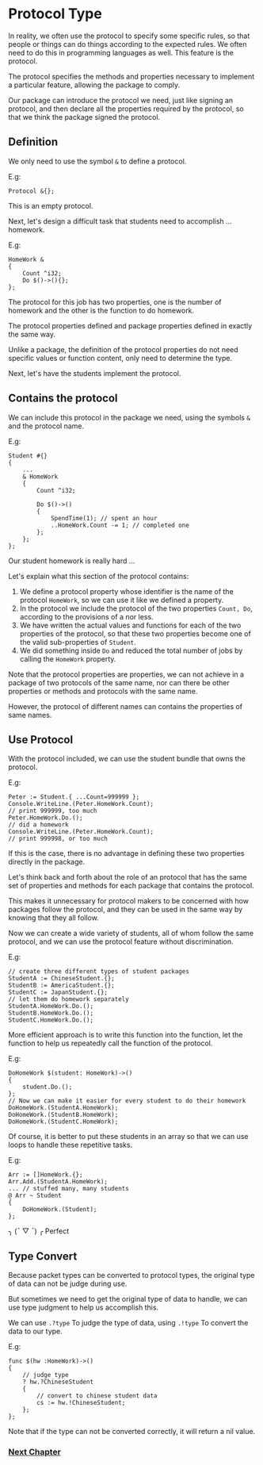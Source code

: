 # Protocol Type
In reality, we often use the protocol to specify some specific rules, so that people or things can do things according to the expected rules.
We often need to do this in programming languages as well. This feature is the protocol.

The protocol specifies the methods and properties necessary to implement a particular feature, allowing the package to comply.

Our package can introduce the protocol we need, just like signing an protocol, and then declare all the properties required by the protocol, so that we think the package signed the protocol.
## Definition
We only need to use the symbol `&` to define a protocol.

E.g:
```
Protocol &{};
```
This is an empty protocol.

Next, let's design a difficult task that students need to accomplish ... homework.

E.g:
```
HomeWork &
{
    Count ^i32;
    Do $()->(){};
};
```
The protocol for this job has two properties, one is the number of homework and the other is the function to do homework.

The protocol properties defined and package properties defined in exactly the same way.

Unlike a package, the definition of the protocol properties do not need specific values or function content, only need to determine the type.

Next, let's have the students implement the protocol.
## Contains the protocol
We can include this protocol in the package we need, using the symbols `&` and the protocol name.

E.g:
```
Student #{}
{
    ...
    & HomeWork
    {
        Count ^i32; 

        Do $()->()
        {
            SpendTime(1); // spent an hour
            ..HomeWork.Count -= 1; // completed one
        };
    };
};
```
Our student homework is really hard ...

Let's explain what this section of the protocol contains:
1. We define a protocol property whose identifier is the name of the protocol `HomeWork`, so we can use it like we defined a property.
1. In the protocol we include the protocol of the two properties `Count, Do`, according to the provisions of a nor less.
1. We have written the actual values ​​and functions for each of the two properties of the protocol, so that these two properties become one of the valid sub-properties of `Student`.
1. We did something inside `Do` and reduced the total number of jobs by calling the `HomeWork` property.

Note that the protocol properties are properties, we can not achieve in a package of two protocols of the same name, nor can there be other properties or methods and protocols with the same name. 

However, the protocol of different names can contains the properties of same names.

## Use Protocol
With the protocol included, we can use the student bundle that owns the protocol.

E.g:
```
Peter := Student.{ ...Count=999999 };
Console.WriteLine.(Peter.HomeWork.Count);
// print 999999, too much
Peter.HomeWork.Do.();
// did a homework
Console.WriteLine.(Peter.HomeWork.Count);
// print 999998, or too much
```
If this is the case, there is no advantage in defining these two properties directly in the package.

Let's think back and forth about the role of an protocol that has the same set of properties and methods for each package that contains the protocol.

This makes it unnecessary for protocol makers to be concerned with how packages follow the protocol, and they can be used in the same way by knowing that they all follow.

Now we can create a wide variety of students, all of whom follow the same protocol, and we can use the protocol feature without discrimination.

E.g:
```
// create three different types of student packages
StudentA := ChineseStudent.{};
StudentB := AmericaStudent.{};
StudentC := JapanStudent.{};
// let them do homework separately
StudentA.HomeWork.Do.();
StudentB.HomeWork.Do.();
StudentC.HomeWork.Do.();
```
More efficient approach is to write this function into the function, let the function to help us repeatedly call the function of the protocol.

E.g:
```
DoHomeWork $(student: HomeWork)->()
{
    student.Do.(); 
};
// Now we can make it easier for every student to do their homework
DoHomeWork.(StudentA.HomeWork);
DoHomeWork.(StudentB.HomeWork);
DoHomeWork.(StudentC.HomeWork);
```
Of course, it is better to put these students in an array so that we can use loops to handle these repetitive tasks.

E.g:
```
Arr := []HomeWork.{};
Arr.Add.(StudentA.HomeWork);
... // stuffed many, many students
@ Arr ~ Student
{
    DoHomeWork.(Student);
};
```
╮ (¯ ▽ ¯) ╭
Perfect

## Type Convert
Because packet types can be converted to protocol types, the original type of data can not be judge during use.

But sometimes we need to get the original type of data to handle, we can use type judgment to help us accomplish this.

We can use `.?type` To judge the type of data, using `.!type` To convert the data to our type.

E.g:
```
func $(hw :HomeWork)->()
{
    // judge type
    ? hw.?ChineseStudent 
    {
        // convert to chinese student data
        cs := hw.!ChineseStudent;
    };
};
```
Note that if the type can not be converted correctly, it will return a nil value.

### [Next Chapter](enumeration-type.md)